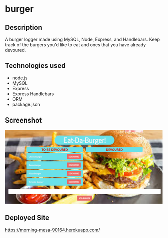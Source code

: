 # burger

## Description 
A burger logger made using MySQL, Node, Express, and Handlebars. Keep track of the burgers you'd like to eat and ones that you have already devoured.

## Technologies used
- node.js
- MySQL
- Express
- Express Handlebars
- ORM
- package.json

## Screenshot

 <img src= "./Screenshot (7).png">

 ## Deployed Site 
 https://morning-mesa-90164.herokuapp.com/